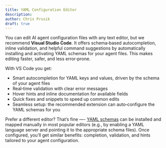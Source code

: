 ```yaml
---
title: YAML Configuration Editor
description: 
author: Chris Prusik
draft: true
---
```


You can edit AI agent configuration files with any text editor, but we recommend **Visual Studio Code**. It offers schema‑based autocompletion, inline validation, and helpful command suggestions by automatically installing and activating YAML schemas for your agent files. This makes editing faster, safer, and less error‑prone.

With VS Code you get:

- Smart autocompletion for YAML keys and values, driven by the schema of your agent files
- Real‑time validation with clear error messages
- Hover hints and inline documentation for available fields
- Quick fixes and snippets to speed up common edits
- Seamless setup: the recommended extension can auto‑configure the YAML schemas for you

Prefer a different editor? That’s fine —- [YAML schemas](../schemas/index.md) can be installed and mapped manually in most popular editors (e.g., by enabling a YAML language server and pointing it to the appropriate schema files). Once configured, you’ll get similar benefits: completion, validation, and hints tailored to your agent configuration.
